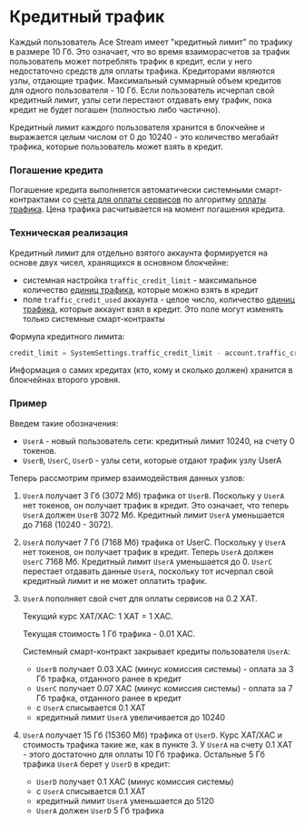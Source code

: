 # Кредитный трафик

Каждый пользователь Ace Stream имеет "кредитный лимит" по трафику в размере 10 Гб. Это означает, что во время взаиморасчетов за трафик пользователь может потреблять трафик в кредит, если у него недостаточно средств для оплаты трафика. Кредиторами являются узлы, отдающие трафик. Максимальный суммарный объем кредитов для одного пользователя - 10 Гб. Если пользователь исчерпал свой кредитный лимит, узлы сети перестают отдавать ему трафик, пока кредит не будет погашен (полностью либо частично).

Кредитный лимит каждого пользователя хранится в блокчейне и выражается целым числом от 0 до 10240 - это количество мегабайт трафика, которые пользователь может взять в кредит.

### Погашение кредита

Погашение кредита выполняется автоматически системными смарт-контрактами со [счета для оплаты сервисов][1] по алгоритму [оплаты трафика][2]. Цена трафика расчитывается на момент погашения кредита.

### Техническая реализация

Кредитный лимит для отдельно взятого аккаунта формируется на основе двух чисел, хранящихся в основном блокчейне:

- системная настройка `traffic_credit_limit` - максимальное количество [единиц трафика][3], которые можно взять в кредит
- поле `traffic_credit_used` аккаунта - целое число, количество [единиц трафика][3], которые аккаунт взял в кредит. Это поле могут изменять только системные смарт-контракты

Формула кредитного лимита:

```python
credit_limit = SystemSettings.traffic_credit_limit - account.traffic_credit_used
```

Информация о самих кредитах (кто, кому и сколько должен) хранится в блокчейнах второго уровня.

### Пример

Введем такие обозначения:

- `UserA` - новый пользователь сети: кредитный лимит 10240, на счету 0 токенов.
- `UserB`, `UserC`, `UserD` - узлы сети, которые отдают трафик узлу UserA

Теперь рассмотрим пример взаимодействия данных узлов:

1. `UserA` получает 3 Гб (3072 Mб) трафика от `UserB`. Поскольку у `UserA` нет токенов, он получает трафик в кредит. Это означает, что теперь `UserA` должен `UserB` 3072 Мб. Кредитный лимит `UserA` уменьшается до 7168 (10240 - 3072).
2. `UserA` получает 7 Гб (7168 Мб) трафика от UserС. Поскольку у `UserA` нет токенов, он получает трафик в кредит. Теперь `UserA` должен `UserC` 7168 Мб. Кредитный лимит `UserA` уменьшается до 0. `UserC` перестает отдавать данные `UserA`, поскольку тот исчерпал свой кредитный лимит и не может оплатить трафик.
3. `UserA` пополняет свой счет для оплаты сервисов на 0.2 XAT.

    Текущий курс XAT/XAC: 1 XAT = 1 XAC.

    Текущая стоимость 1 Гб трафика - 0.01 XAC.

    Системный смарт-контракт закрывает кредиты пользователя `UserA`:

    - `UserB` получает 0.03 XAC (минус комиссия системы) - оплата за 3 Гб трафка, отданного ранее в кредит
    - `UserC` получает 0.07 XAC (минус комиссия системы) - оплата за 7 Гб трафка, отданного ранее в кредит
    - с `UserA` списывается 0.1 XAT
    - кредитный лимит `UserA` увеличивается до 10240
4. `UserA` получает 15 Гб (15360 Мб) трафика от `UserD`. Курс XAT/XAC и стоимость трафика такие же, как в пункте 3. У `UserA` на счету 0.1 XAT - этого достаточно для оплаты 10 Гб трафика. Остальные 5 Гб трафика `UserA` берет у `UserD` в кредит:
    - `UserD` получает 0.1 XAC (минус комиссия системы)
    - с `UserA` списывается 0.1 XAT
    - кредитный лимит `UserA` уменьшается до 5120
    - `UserA` должен `UserD` 5 Гб трафика

[1]: ../glossary/special-accounts.md#_2
[2]: payments.md
[3]: ../glossary/traffic-unit.md